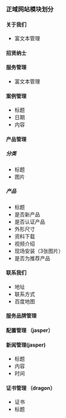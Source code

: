 ### 正域网站模块划分



#### 关于我们

- 富文本管理

#### 招贤纳士

#### 服务管理

- 富文本管理

#### 案例管理

- 标题 
- 日期 
- 内容

#### 产品管理
##### 分类
- 标题 
- 图片

##### 产品
- 标题
- 是否新产品
- 是否认证产品
- 外形尺寸
- 资料下载
- 视频介绍
- 现场安装（3张图片）
- 是否为推荐产品

#### 联系我们
- 地址
- 联系方式
- 百度地图

#### 服务品牌管理

#### 配置管理 （jasper）

#### 新闻管理(jasper)
- 标题
- 内容
- 时间

#### 证书管理 （dragon）
- 证书
- 标题
